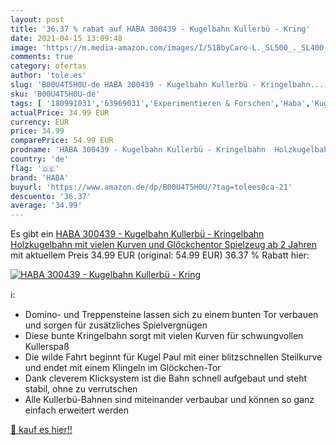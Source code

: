 ```yaml
---
layout: post
title: '36.37 % rabat auf HABA 300439 - Kugelbahn Kullerbü - Kring'
date: 2021-04-15 13:09:48
image: 'https://m.media-amazon.com/images/I/518byCaro-L._SL500_._SL400_.jpg'
comments: true
category: ofertas
author: 'tole.es'
slug: 'B00U4T5H0U-de HABA 300439 - Kugelbahn Kullerbü - Kringelbahn...'
sku: 'B00U4T5H0U-de'
tags: [ '180991031','63969031','Experimentieren & Forschen','Haba','Kugelbahn','Kugelbahnen','Produkte','Spielzeug','haba', ]
actualPrice: 34.99 EUR
currency: EUR
price: 34.99
comparePrice: 54.99 EUR
prodname: 'HABA 300439 - Kugelbahn Kullerbü - Kringelbahn  Holzkugelbahn mit vielen Kurven und Glöckchentor  Spielzeug ab 2 Jahren'
country: 'de'
flag: '🇩🇪'
brand: 'HABA'
buyurl: 'https://www.amazon.de/dp/B00U4T5H0U/?tag=tolees0ca-21'
descuento: '36.37'
average: '34.99'
---
```


Es gibt ein [HABA 300439 - Kugelbahn Kullerbü - Kringelbahn  Holzkugelbahn mit vielen Kurven und Glöckchentor  Spielzeug ab 2 Jahren](https://www.amazon.de/dp/B00U4T5H0U/?tag=tolees0ca-21) mit aktuellem Preis 34.99 EUR (original: 54.99 EUR) 36.37 % Rabatt hier:

[![HABA 300439 - Kugelbahn Kullerbü - Kring](https://m.media-amazon.com/images/I/518byCaro-L._SL500_._SL400_.jpg)](https://www.amazon.de/dp/B00U4T5H0U/?tag=tolees0ca-21)

ℹ️:

- Domino- und Treppensteine lassen sich zu einem bunten Tor verbauen und sorgen für zusätzliches Spielvergnügen
- Diese bunte Kringelbahn sorgt mit vielen Kurven für schwungvollen Kullerspaß
- Die wilde Fahrt beginnt für Kugel Paul mit einer blitzschnellen Steilkurve und endet mit einem Klingeln im Glöckchen-Tor
- Dank cleverem Klicksystem ist die Bahn schnell aufgebaut und steht stabil, ohne zu verrutschen
- Alle Kullerbü-Bahnen sind miteinander verbaubar und können so ganz einfach erweitert werden

[🛒 kauf es hier!!](https://www.amazon.de/dp/B00U4T5H0U/?tag=tolees0ca-21)
